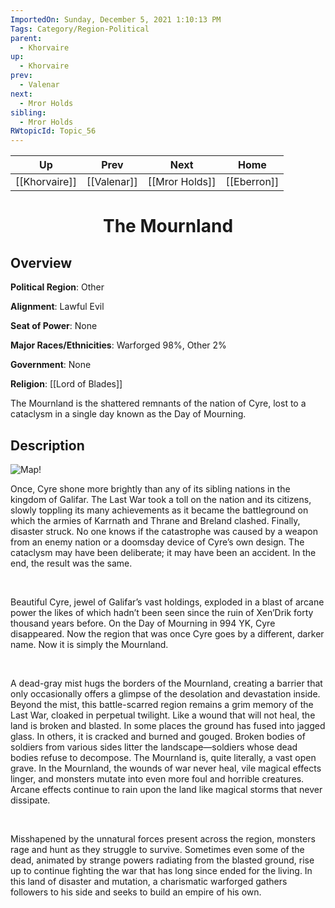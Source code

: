 ```yaml
---
ImportedOn: Sunday, December 5, 2021 1:10:13 PM
Tags: Category/Region-Political
parent:
  - Khorvaire
up:
  - Khorvaire
prev:
  - Valenar
next:
  - Mror Holds
sibling:
  - Mror Holds
RWtopicId: Topic_56
---
```


| Up | Prev | Next | Home |
|----|------|------|------|
| [[Khorvaire]] | [[Valenar]] | [[Mror Holds]] | [[Eberron]] |

# <center>The Mournland</center>

## Overview

**Political Region**: Other

**Alignment**: Lawful Evil

**Seat of Power**: None

**Major Races/Ethnicities**: Warforged 98%, Other 2%

**Government**: None

**Religion**: [[Lord of Blades]]

The Mournland is the shattered remnants of the nation of Cyre, lost to a cataclysm in a single day known as the Day of Mourning.

## Description
![Map!](Mournland.jpg)

Once, Cyre shone more brightly than any of its sibling nations in the kingdom of Galifar. The Last War took a toll on the nation and its citizens, slowly toppling its many achievements as it became the battleground on which the armies of Karrnath and Thrane and Breland clashed. Finally, disaster struck. No one knows if the catastrophe was caused by a weapon from an enemy nation or a doomsday device of Cyre’s own design. The cataclysm may have been deliberate; it may have been an accident. In the end, the result was the same.

 

Beautiful Cyre, jewel of Galifar’s vast holdings, exploded in a blast of arcane power the likes of which hadn’t been seen since the ruin of Xen’Drik forty thousand years before. On the Day of Mourning in 994 YK, Cyre disappeared. Now the region that was once Cyre goes by a different, darker name. Now it is simply the Mournland.

 

A dead-gray mist hugs the borders of the Mournland, creating a barrier that only occasionally offers a glimpse of the desolation and devastation inside. Beyond the mist, this battle-scarred region remains a grim memory of the Last War, cloaked in perpetual twilight. Like a wound that will not heal, the land is broken and blasted. In some places the ground has fused into jagged glass. In others, it is cracked and burned and gouged. Broken bodies of soldiers from various sides litter the landscape—soldiers whose dead bodies refuse to decompose. The Mournland is, quite literally, a vast open grave. In the Mournland, the wounds of war never heal, vile magical effects linger, and monsters mutate into even more foul and horrible creatures. Arcane effects continue to rain upon the land like magical storms that never dissipate.

 

Misshapened by the unnatural forces present across the region, monsters rage and hunt as they struggle to survive. Sometimes even some of the dead, animated by strange powers radiating from the blasted ground, rise up to continue fighting the war that has long since ended for the living. In this land of disaster and mutation, a charismatic warforged gathers followers to his side and seeks to build an empire of his own.
